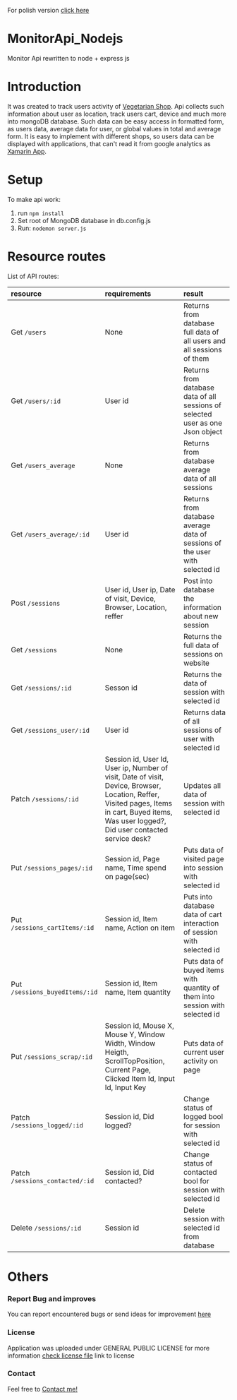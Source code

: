 For polish version [click here](https://github.com/TomaszOrpik/MonitorApi_Nodejs/blob/master/READMEPL.md)

# MonitorApi_Nodejs
Monitor Api rewritten to node + express js

# Introduction
It was created to track users activity of [Vegetarian Shop](https://vegeshop-714fb.firebaseapp.com/). Api collects such information about user as location, track users cart, device and much more into mongoDB database. Such data can be easy access in formatted form, as users data, average data for user, or global values in total and average form. It is easy to implement with different shops, so users data can be displayed with applications, that can't read it from google analytics as [Xamarin App](https://github.com/TomaszOrpik/VeganFoodShopMonitorApp).

# Setup
To make api work:
1. run `npm install`
2. Set root of MongoDB database in db.config.js
3. Run: `nodemon server.js`

# Resource routes
List of API routes:


| resource      | requirements        |result        |
|:--------------|:--------------------|:-------------|
| Get `/users` | None | Returns from database full data of all users and all sessions of them |
| Get `/users/:id` | User id | Returns from database data of all sessions of selected user as one Json object|
| Get `/users_average` | None | Returns from database average data of all sessions |
| Get `/users_average/:id` | User id | Returns from database average data of sessions of the user with selected id |
| Post `/sessions` | User id, User ip, Date of visit, Device, Browser, Location, reffer | Post into database the information about new session |
| Get `/sessions` | None | Returns the full data of sessions on website |
| Get `/sessions/:id` | Sesson id | Returns the data of session with selected id |
| Get `/sessions_user/:id` | User id | Returns data of all sessions of user with selected id |
| Patch `/sessions/:id` | Session id, User Id, User ip, Number of visit, Date of visit, Device, Browser, Location, Reffer, Visited pages, Items in cart, Buyed items, Was user logged?, Did user contacted service desk? | Updates all data of session with selected id |
| Put `/sessions_pages/:id` | Session id, Page name, Time spend on page(sec) | Puts data of visited page into session with selected id |
| Put `/sessions_cartItems/:id` | Session id, Item name, Action on item | Puts into database data of cart interaction of session with selected id |
| Put `/sessions_buyedItems/:id` | Session id, Item name, Item quantity | Puts data of buyed items with quantity of them into session with selected id |
| Put `/sessions_scrap/:id` | Session id, Mouse X, Mouse Y, Window Width, Window Heigth, ScrollTopPosition, Current Page, Clicked Item Id, Input Id, Input Key | Puts data of current user activity on page |
| Patch `/sessions_logged/:id` | Session id, Did logged? | Change status of logged bool for session with selected id |
| Patch `/sessions_contacted/:id` | Session id, Did contacted? | Change status of contacted bool for session with selected id |
| Delete `/sessions/:id` | Session id | Delete session with selected id from database |


# Others
### Report Bug and improves

You can report encountered bugs or send ideas for improvement [here](https://github.com/TomaszOrpik/MonitorApi_Nodejs/issues)

### License

Application was uploaded under GENERAL PUBLIC LICENSE for more information [check license file](https://github.com/TomaszOrpik/MonitorApi_Nodejs/blob/master/LICENSE) link to license

### Contact

Feel free to [Contact me!](https://github.com/TomaszOrpik)
